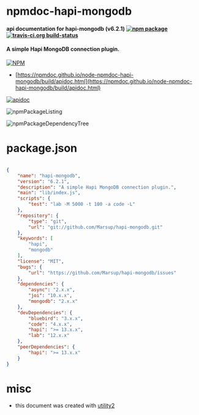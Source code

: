 # npmdoc-hapi-mongodb

#### api documentation for  hapi-mongodb (v6.2.1)  [![npm package](https://img.shields.io/npm/v/npmdoc-hapi-mongodb.svg?style=flat-square)](https://www.npmjs.org/package/npmdoc-hapi-mongodb) [![travis-ci.org build-status](https://api.travis-ci.org/npmdoc/node-npmdoc-hapi-mongodb.svg)](https://travis-ci.org/npmdoc/node-npmdoc-hapi-mongodb)

#### A simple Hapi MongoDB connection plugin.

[![NPM](https://nodei.co/npm/hapi-mongodb.png?downloads=true&downloadRank=true&stars=true)](https://www.npmjs.com/package/hapi-mongodb)

- [https://npmdoc.github.io/node-npmdoc-hapi-mongodb/build/apidoc.html](https://npmdoc.github.io/node-npmdoc-hapi-mongodb/build/apidoc.html)

[![apidoc](https://npmdoc.github.io/node-npmdoc-hapi-mongodb/build/screenCapture.buildCi.browser.%252Ftmp%252Fbuild%252Fapidoc.html.png)](https://npmdoc.github.io/node-npmdoc-hapi-mongodb/build/apidoc.html)

![npmPackageListing](https://npmdoc.github.io/node-npmdoc-hapi-mongodb/build/screenCapture.npmPackageListing.svg)

![npmPackageDependencyTree](https://npmdoc.github.io/node-npmdoc-hapi-mongodb/build/screenCapture.npmPackageDependencyTree.svg)



# package.json

```json

{
    "name": "hapi-mongodb",
    "version": "6.2.1",
    "description": "A simple Hapi MongoDB connection plugin.",
    "main": "lib/index.js",
    "scripts": {
        "test": "lab -M 5000 -t 100 -a code -L"
    },
    "repository": {
        "type": "git",
        "url": "git://github.com/Marsup/hapi-mongodb.git"
    },
    "keywords": [
        "hapi",
        "mongodb"
    ],
    "license": "MIT",
    "bugs": {
        "url": "https://github.com/Marsup/hapi-mongodb/issues"
    },
    "dependencies": {
        "async": "2.x.x",
        "joi": "10.x.x",
        "mongodb": "2.x.x"
    },
    "devDependencies": {
        "bluebird": "3.x.x",
        "code": "4.x.x",
        "hapi": ">= 13.x.x",
        "lab": "12.x.x"
    },
    "peerDependencies": {
        "hapi": ">= 13.x.x"
    }
}
```



# misc
- this document was created with [utility2](https://github.com/kaizhu256/node-utility2)
